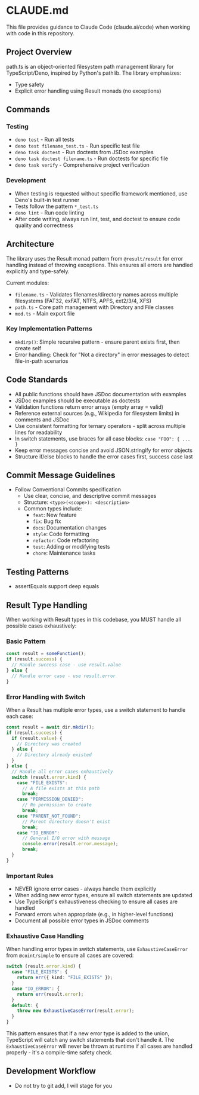 # CLAUDE.md

This file provides guidance to Claude Code (claude.ai/code) when working with
code in this repository.

## Project Overview

path.ts is an object-oriented filesystem path management library for
TypeScript/Deno, inspired by Python's pathlib. The library emphasizes:

- Type safety
- Explicit error handling using Result monads (no exceptions)

## Commands

### Testing

- `deno test` - Run all tests
- `deno test filename_test.ts` - Run specific test file
- `deno task doctest` - Run doctests from JSDoc examples
- `deno task doctest filename.ts` - Run doctests for specific file
- `deno task verify` - Comprehensive project verification

### Development

- When testing is requested without specific framework mentioned, use Deno's
  built-in test runner
- Tests follow the pattern `*_test.ts`
- `deno lint` - Run code linting
- After code writing, always run lint, test, and doctest to ensure code quality
  and correctness

## Architecture

The library uses the Result monad pattern from `@result/result` for error
handling instead of throwing exceptions. This ensures all errors are handled
explicitly and type-safely.

Current modules:

- `filename.ts` - Validates filenames/directory names across multiple
  filesystems (FAT32, exFAT, NTFS, APFS, ext2/3/4, XFS)
- `path.ts` - Core path management with Directory and File classes
- `mod.ts` - Main export file

### Key Implementation Patterns

- `mkdirp()`: Simple recursive pattern - ensure parent exists first, then create self
- Error handling: Check for "Not a directory" in error messages to detect file-in-path scenarios

## Code Standards

- All public functions should have JSDoc documentation with examples
- JSDoc examples should be executable as doctests
- Validation functions return error arrays (empty array = valid)
- Reference external sources (e.g., Wikipedia for filesystem limits) in comments
  and JSDoc
- Use consistent formatting for ternary operators - split across multiple lines for readability
- In switch statements, use braces for all case blocks: `case "FOO": { ... }`
- Keep error messages concise and avoid JSON.stringify for error objects
- Structure if/else blocks to handle the error cases first, success case last

## Commit Message Guidelines

- Follow Conventional Commits specification
  - Use clear, concise, and descriptive commit messages
  - Structure: `<type>(<scope>): <description>`
  - Common types include:
    - `feat`: New feature
    - `fix`: Bug fix
    - `docs`: Documentation changes
    - `style`: Code formatting
    - `refactor`: Code refactoring
    - `test`: Adding or modifying tests
    - `chore`: Maintenance tasks

## Testing Patterns

- assertEquals support deep equals

## Result Type Handling

When working with Result types in this codebase, you MUST handle all possible cases exhaustively:

### Basic Pattern
```typescript ignore
const result = someFunction();
if (result.success) {
  // Handle success case - use result.value
} else {
  // Handle error case - use result.error
}
```

### Error Handling with Switch
When a Result has multiple error types, use a switch statement to handle each case:

```typescript ignore
const result = await dir.mkdir();
if (result.success) {
  if (result.value) {
    // Directory was created
  } else {
    // Directory already existed
  }
} else {
  // Handle all error cases exhaustively
  switch (result.error.kind) {
    case "FILE_EXISTS":
      // A file exists at this path
      break;
    case "PERMISSION_DENIED":
      // No permission to create
      break;
    case "PARENT_NOT_FOUND":
      // Parent directory doesn't exist
      break;
    case "IO_ERROR":
      // General I/O error with message
      console.error(result.error.message);
      break;
  }
}
```

### Important Rules
- NEVER ignore error cases - always handle them explicitly
- When adding new error types, ensure all switch statements are updated
- Use TypeScript's exhaustiveness checking to ensure all cases are handled
- Forward errors when appropriate (e.g., in higher-level functions)
- Document all possible error types in JSDoc comments

### Exhaustive Case Handling
When handling error types in switch statements, use `ExhaustiveCaseError` from `@coint/simple` to ensure all cases are covered:

```typescript ignore
switch (result.error.kind) {
  case "FILE_EXISTS": {
    return err({ kind: "FILE_EXISTS" });
  }
  case "IO_ERROR": {
    return err(result.error);
  }
  default: {
    throw new ExhaustiveCaseError(result.error);
  }
}
```

This pattern ensures that if a new error type is added to the union, TypeScript will catch any switch statements that don't handle it. The `ExhaustiveCaseError` will never be thrown at runtime if all cases are handled properly - it's a compile-time safety check.

## Development Workflow

- Do not try to git add, I will stage for you
